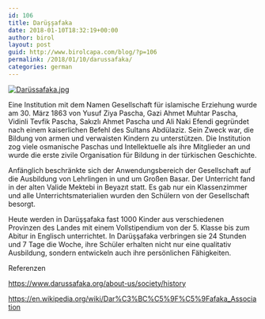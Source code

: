 ```yaml
---
id: 106
title: Darüşşafaka
date: 2018-01-10T18:32:19+00:00
author: birol
layout: post
guid: http://www.birolcapa.com/blog/?p=106
permalink: /2018/01/10/darussafaka/
categories: german
---
```


<p><a href="https://tr.wikipedia.org/wiki/Dosya:Dar%C3%BCssafaka.jpg#/media/Dosya:Darüssafaka.jpg"><img src="https://upload.wikimedia.org/wikipedia/tr/e/e4/Dar%C3%BCssafaka.jpg" alt="Darüssafaka.jpg"></a><br><a href="https://tr.wikipedia.org/w/index.php?curid=150171"></a></p>

Eine Institution mit dem Namen Gesellschaft für islamische Erziehung wurde am 30. März 1863 von Yusuf Ziya Pascha, Gazi Ahmet Muhtar Pascha, Vidinli Tevfik Pascha, Sakızlı Ahmet Pascha und Ali Naki Efendi gegründet nach einem kaiserlichen Befehl des Sultans Abdülaziz. Sein Zweck war, die Bildung von armen und verwaisten Kindern zu unterstützen. Die Institution zog viele osmanische Paschas und Intellektuelle als ihre Mitglieder an und wurde die erste zivile Organisation für Bildung in der türkischen Geschichte.

Anfänglich beschränkte sich der Anwendungsbereich der Gesellschaft auf die Ausbildung von Lehrlingen in und um Großen Basar. Der Unterricht fand in der alten Valide Mektebi in Beyazıt statt. Es gab nur ein Klassenzimmer und alle Unterrichtsmaterialien wurden den Schülern von der Gesellschaft besorgt.

Heute werden in Darüşşafaka fast 1000 Kinder aus verschiedenen Provinzen des Landes mit einem Vollstipendium von der 5. Klasse bis zum Abitur in Englisch unterrichtet. In Darüşşafaka verbringen sie 24 Stunden und 7 Tage die Woche, ihre Schüler erhalten nicht nur eine qualitativ Ausbildung, sondern entwickeln auch ihre persönlichen Fähigkeiten.

Referenzen

<a href="https://www.darussafaka.org/about-us/society/history">https://www.darussafaka.org/about-us/society/history</a>

<a href="https://en.wikipedia.org/wiki/Dar%C3%BC%C5%9F%C5%9Fafaka_Association">https://en.wikipedia.org/wiki/Dar%C3%BC%C5%9F%C5%9Fafaka_Association</a>